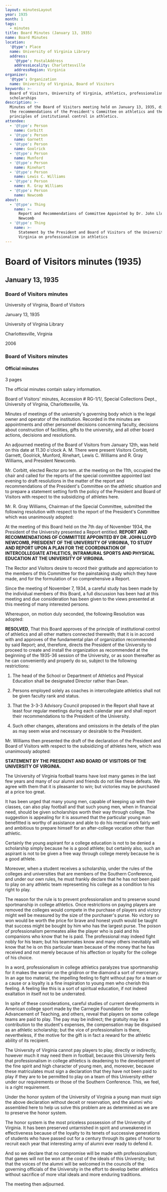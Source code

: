 ```yaml
---
layout: minutesLayout
year: 1935
month: 1
tags:
  - minutes
title: Board Minutes (January 13, 1935)
name: Board Minutes
location:
  '@type': Place
  name: University of Virginia Library
  address:
    '@type': PostalAddress
    addressLocality: Charlottesville
    addressRegion: Virginia
organizer:
  '@type': Organization
  name: University of Virginia, Board of Visitors
keywords: >-
  Board of Visitors, University of Virginia, athletics, professionalism,
  scholarships
description: >-
  Minutes of the Board of Visitors meeting held on January 13, 1935, discussing
  the recommendations of the President's Committee on athletics and the
  principles of institutional control in athletics.
attendee:
  - '@type': Person
    name: Corbitt
  - '@type': Person
    name: Garnett
  - '@type': Person
    name: Goolrick
  - '@type': Person
    name: Munford
  - '@type': Person
    name: Rinehart
  - '@type': Person
    name: Lewis C. Williams
  - '@type': Person
    name: R. Gray Williams
  - '@type': Person
    name: Newcomb
about:
  - '@type': Thing
    name: >-
      Report and Recommendations of Committee Appointed by Dr. John Lloyd
      Newcomb
  - '@type': Thing
    name: >-
      Statement by the President and Board of Visitors of the University of
      Virginia on professionalism in athletics
---
```


<!-- altadded -->
<!-- altadded -->

<!-- llmmeta -->



<!-- llmformatted -->

# Board of Visitors minutes (1935)

## January 13, 1935

### Board of Visitors minutes

University of Virginia, Board of Visitors

January 13, 1935

University of Virginia Library

Charlottesville, Virginia

2006

### Board of Visitors minutes

#### Official minutes

3 pages

The official minutes contain salary information.

Board of Visitors' minutes, Accession # RG-1/1/, Special Collections Dept., University of Virginia, Charlottesville, Va.

Minutes of meetings of the university's governing body which is the legal owner and operator of the institution. Recorded in the minutes are appointments and other personnel decisions concerning faculty, decisions about construction of facilities, gifts to the university, and all other board actions, decisions and resolutions.

An adjourned meeting of the Board of Visitors from January 12th, was held on this date at 11.30 o'clock A. M. There were present Visitors Corbitt, Garnett, Goolrick, Munford, Rinehart, Lewis C. Williams and R. Gray Williams, and President Newcomb.

Mr. Corbitt, elected Rector pro tem. at the meeting on the 11th, occupied the chair and called for the reports of the special committee appointed last evening to draft resolutions in the matter of the report and recommendations of the President's Committee on the athletic situation and to prepare a statement setting forth the policy of the President and Board of Visitors with respect to the subsidizing of athletes here.

Mr. R. Gray Williams, Chairman of the Special Committee, submitted the following resolution with respect to the report of the President's Committee which was unanimously adopted:

At the meeting of this Board held on the 7th day of November 1934, the President of the University presented a Report entitled. **REPORT AND RECOMMENDATIONS OF COMMITTEE APPOINTED BY DR. JOHN LLOYD NEWCOMB, PRESIDENT OF THE UNIVERSITY OF VIRGINIA, TO STUDY AND REPORT UPON A PLAN FOR THE COORDINATION OF INTERCOLLEGIATE ATHLETICS, INTRAMURAL SPORTS AND PHYSICAL EDUCATION AT THE UNIVERSITY OF VIRGINIA.**

The Rector and Visitors desire to record their gratitude and appreciation to the members of this Committee for the painstaking study which they have made, and for the formulation of so comprehensive a Report.

Since the meeting of November 7, 1934, a careful study has been made by the individual members of this Board, a full discussion has been had at this meeting and due consideration has been given to the views presented at this meeting of many interested persons.

Whereupon, on motion duly seconded, the following Resolution was adopted:

**RESOLVED**, That this Board approves of the principle of institutional control of athletics and all other matters connected therewith; that it is in accord with and approves of the fundamental plan of organization recommended by said Report; and, therefore, directs the President of the University to proceed to create and install the organization as recommended at the beginning of the 1935-36 session of the University, or as soon thereafter as he can conveniently and properly do so, subject to the following restrictions:

1. The head of the School or Department of Athletics and Physical Education shall be designated Director rather than Dean.

2. Persons employed solely as coaches in intercollegiate athletics shall not be given faculty rank and status.

3. That the 3-3-3 Advisory Council proposed in the Report shall have at least four regular meetings during each calendar year and shall report their recommendations to the President of the University.

4. Such other changes, alterations and omissions in the details of the plan as may seem wise and necessary or desirable to the President.

Mr. Williams then presented the draft of the declaration of the President and Board of Visitors with respect to the subsidizing of athletes here, which was unanimously adopted:

**STATEMENT BY THE PRESIDENT AND BOARD OF VISITORS OF THE UNIVERSITY OF VIRGINIA.**

The University of Virginia football teams have lost many games in the last few years and many of our alumni and friends do not like these defeats. We agree with them that it is pleasanter to win; but victories may be purchased at a price too great.

It has been urged that many young men, capable of keeping up with their classes, can also play football and that such young men, when in financial need, should be given scholarships worth their way through college. The suggestion is appealing for it is assumed that the particular young man benefitted is worthy of assistance and able to do his mental work fairly well and ambitious to prepare himself for an after-college vocation other than athletic.

Certainly the young aspirant for a college education is not to be denied a scholarship simply because he is a good athlete; but certainly also, such an aspirant is not to be given a free way through college merely because he is a good athlete.

Moreover, when a student receives a scholarship, under the rules of the colleges and universities that are members of the Southern Conference, and under our own rules, he must frankly declare that he has not been paid to play on any athletic team representing his college as a condition to his right to play.

The reason for the rule is to prevent professionalism and to preserve sound sportmanship in college athletics. Once restrictions on paying players are removed the colleges would compete in the purchase of players and victory might well be measured by the size of the purchaser's purse. No victory so won would be worth the price for brave and honest youth would be taught that success might be bought by him who has the largest purse. The poison of professionalism permeates alike the player who is paid and his companions who know that he is paid. The professional may indeed fight nobly for his team; but his teammates know and many others inevitably will know that he is on this particular team because of the money that he has received and not merely because of his affection or loyalty for the college of his choice.

In a word, professionalism in college athletics paralyzes true sportmanship for it makes the warrior on the gridiron or the diamond a sort of mercenary. In an age too material, the impelling feeling to fight without pay for a team or a cause or a loyalty is a fine inspiration to young men who cherish this feeling. A feeling like this is a sort of spiritual education, if not indeed exaltation in itself not to be underrated.

In spite of these considerations, careful studies of current developments in American college sport made by the Carnegie Foundation for the Advancement of Teaching, and others, reveal that players on some college teams are paid to play. The pay may be indirect; the gratuity may be a contribution to the student's expenses, the compensation may be disguised as an athletic scholarship; but the vice of professionalism is there, nevertheless, if the motive for the gift is in fact a reward for the athletic ability of its recipient.

The University of Virginia cannot pay players to play, directly or indirectly, however much it may need them in football, because this University feels that professionalism in college athletics is deadening to the development of the fine spirit and high character of young men, and, moreover, because these matriculates must sign a declaration that they have not been paid to play if they are to be permitted to play on a team of this University either under our requirements or those of the Southern Conference. This, we feel, is a right requirement.

Under the honor system of the University of Virginia a young man must sign the above declaration without deceit or reservation, and the alumni who assembled here to help us solve this problem are as determined as we are to preserve the honor system.

The honor system is the most priceless possession of the University of Virginia. It has been preserved untarnished in spirit and unweakened in effectiveness because of the loyalty to its tenets of successive generations of students who have passed out for a century through its gates of honor to recruit each year that interesting army of alumni ever ready to defend it.

And so we declare that no compromise will be made with professionalism; that games will not be won at the cost of the ideals of this University; but that the voices of the alumni will be welcomed in the councils of the governing officials of the University in the effort to develop better athletics without sacrifice of more vital ideals and more enduring traditions.

The meeting then adjourned.
